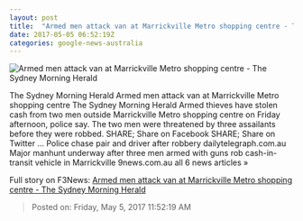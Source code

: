 ```yaml
---
layout: post
title:  "Armed men attack van at Marrickville Metro shopping centre - The Sydney Morning Herald"
date: 2017-05-05 06:52:19Z
categories: google-news-australia
---
```


![Armed men attack van at Marrickville Metro shopping centre - The Sydney Morning Herald](http://www.smh.com.au/content/dam/images/g/v/z/b/2/z/image.related.articleLeadwide.620x349.gvzavj.png/1493967481700.jpg)

The Sydney Morning Herald Armed men attack van at Marrickville Metro shopping centre The Sydney Morning Herald Armed thieves have stolen cash from two men outside Marrickville Metro shopping centre on Friday afternoon, police say. The two men were threatened by three assailants before they were robbed. SHARE; Share on Facebook SHARE; Share on Twitter ... Police chase pair and driver after robbery dailytelegraph.com.au Major manhunt underway after three men armed with guns rob cash-in-transit vehicle in Marrickville 9news.com.au all 6 news articles »


Full story on F3News: [Armed men attack van at Marrickville Metro shopping centre - The Sydney Morning Herald](http://www.f3nws.com/n/tAMBvE)

> Posted on: Friday, May 5, 2017 11:52:19 AM
